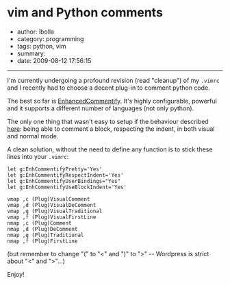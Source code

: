# vim and Python comments

- author: lbolla
- category: programming
- tags: python, vim
- summary: 
- date: 2009-08-12 17:56:15

----------------

I'm currently undergoing a profound revision (read "cleanup") of my `.vimrc` and
I recently had to choose a decent plug-in to comment python code.

The best so far is [EnhancedCommentify][1]. It's highly configurable, powerful
and it supports a different number of languages (not only python).

The only one thing that wasn't easy to setup if the behaviour described
[here][2]: being able to comment a block, respecting the indent, in both visual
and normal mode.

A clean solution, without the need to define any function is to stick these
lines into your `.vimrc`:

    let g:EnhCommentifyPretty='Yes'
    let g:EnhCommentifyRespectIndent='Yes'
    let g:EnhCommentifyUserBindings="Yes"
    let g:EnhCommentifyUseBlockIndent='Yes'

    vmap ,c (Plug)VisualComment
    vmap ,d (Plug)VisualDeComment
    vmap ,g (Plug)VisualTraditional
    vmap ,f (Plug)VisualFirstLine
    nmap ,c (Plug)Comment
    nmap ,d (Plug)DeComment
    nmap ,g (Plug)Traditional
    nmap ,f (Plug)FirstLine

(but remember to change "(" to "<" and ")" to ">" -- Wordpress is strict about "<" and ">"...)

Enjoy!

   [1]: http://www.vim.org/scripts/script.php?script_id=23http://www.vim.org/scripts/script.php?script_id=23
   [2]: http://chistera.yi.org/~adeodato/blog/entries/2008/03/02/vim_enhanced_commentify_UseBlockIndent_with_nmap.html
